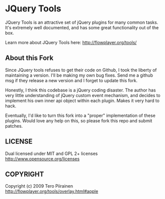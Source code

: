 # JQuery Tools #

JQuery Tools is an attractive set of jQuery plugins for many common tasks. It's extremely well documented, and has some great functionality out of the box.

Learn more about JQuery Tools here:
http://flowplayer.org/tools/

## About this Fork ##

Since JQuery tools refuses to get their code on Github, I took the liberty of maintaining a version. I'll be making my own bug fixes. Send me a github msg if they release a new version and I forget to update this fork.

Honestly, I think this codebase is a jQuery coding disaster. The author has very little understanding of jQuery custom event mechanism, and decides to implement his own inner api object within each plugin. Makes it very hard to hack. 

Eventually, I'd like to turn this fork into a "proper" implementation of these plugins. Would love any help on this, so please fork this repo and submit patches.

## LICENSE ##

Dual licensed under MIT and GPL 2+ licenses
http://www.opensource.org/licenses

## COPYRIGHT ##

Copyright (c) 2009 Tero Piirainen
http://flowplayer.org/tools/overlay.html#apple

